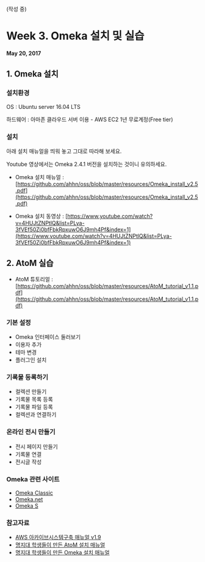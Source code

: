 (작성 중)
# Week 3. Omeka 설치 및 실습
**May 20, 2017**

## 1. Omeka 설치
### 설치환경
OS : Ubuntu server 16.04 LTS

하드웨어 : 아마존 클라우드 서버 이용 - AWS EC2 1년 무료계정(Free tier)


### 설치
아래 설치 매뉴얼을 띄워 놓고 그대로 따라해 보세요.

Youtube 영상에서는 Omeka 2.4.1 버전을 설치하는 것이니 유의하세요.

- Omeka 설치 매뉴얼 : [https://github.com/ahhn/oss/blob/master/resources/Omeka_install_v2.5.pdf](https://github.com/ahhn/oss/blob/master/resources/Omeka_install_v2.5.pdf)

- Omeka 설치 동영상 : [https://www.youtube.com/watch?v=4HUJtZNPtlQ&list=PLya-3fVEf50Zj0bfFbkRpxuwO6J9mh4Pf&index=1](https://www.youtube.com/watch?v=4HUJtZNPtlQ&list=PLya-3fVEf50Zj0bfFbkRpxuwO6J9mh4Pf&index=1)

## 2. AtoM 실습
- AtoM 튜토리얼 : [https://github.com/ahhn/oss/blob/master/resources/AtoM_tutorial_v1.1.pdf](https://github.com/ahhn/oss/blob/master/resources/AtoM_tutorial_v1.1.pdf)

### 기본 설정
- Omeka 인터페이스 둘러보기
- 이용자 추가
- 테마 변경
- 플러그인 설치

### 기록물 등록하기
- 컬렉션 만들기
- 기록물 목록 등록 
- 기록물 파일 등록
- 컬렉션과 연결하기

### 온라인 전시 만들기
- 전시 페이지 만들기
- 기록물 연결
- 전시글 작성


### Omeka 관련 사이트
- [Omeka Classic](http://omeka.org)
- [Omeka.net](http://omeka.net)
- [Omeka S](http://omeka.net)


### 참고자료
- [AWS 아카이브시스템구축 매뉴얼 v1.9](https://github.com/ahhn/oss/blob/master/resources/AWS_v1.9.pdf)
- [명지대 학생들이 만든 AtoM 설치 매뉴얼](https://github.com/ahhn/oss/blob/master/resources/MJU_AtoM%20%E1%84%89%E1%85%A5%E1%86%AF%E1%84%8E%E1%85%B5%20%E1%84%86%E1%85%A7%E1%86%BC%E1%84%85%E1%85%A7%E1%86%BC%E1%84%8B%E1%85%A5(20170511).txt)
- [명지대 학생들이 만든 Omeka 설치 매뉴얼 ](https://github.com/ahhn/oss/blob/master/resources/MJU_AtoM%20%E1%84%89%E1%85%A5%E1%86%AF%E1%84%8E%E1%85%B5%20%E1%84%86%E1%85%A7%E1%86%BC%E1%84%85%E1%85%A7%E1%86%BC%E1%84%8B%E1%85%A5(20170511).txt)

